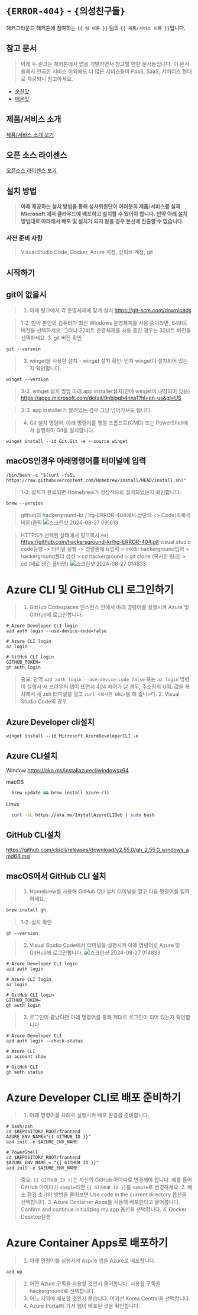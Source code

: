 # `{ERROR-404}` - `{의성친구들}`

해커그라운드 해커톤에 참여하는 `{{ 팀 이름 }}` 팀의 `{{ 제품/서비스 이름 }}`입니다.

## 참고 문서

> 아래 두 링크는 해커톤에서 앱을 개발하면서 참고할 만한 문서들입니다. 이 문서들에서 언급한 서비스 이외에도 더 많은 서비스들이 PaaS, SaaS, 서버리스 형태로 제공되니 참고하세요.

- [순한맛](./REFERENCES_BASIC.md)
- [매운맛](./REFERENCES_ADVANCED.md)

## 제품/서비스 소개

<!-- 아래 링크는 지우지 마세요 -->
[제품/서비스 소개 보기](TOPIC.md)
<!-- 위 링크는 지우지 마세요 -->

## 오픈 소스 라이센스

<!-- 아래 링크는 지우지 마세요 -->
[오픈소스 라이센스 보기](./LICENSE)
<!-- 위 링크는 지우지 마세요 -->

## 설치 방법

> **아래 제공하는 설치 방법을 통해 심사위원단이 여러분의 제품/서비스를 실제 Microsoft 애저 클라우드에 배포하고 설치할 수 있어야 합니다. 만약 아래 설치 방법대로 따라해서 배포 및 설치가 되지 않을 경우 본선에 진출할 수 없습니다.**

### 사전 준비 사항

> Visual Studio Code, Docker, Azure 계정, 깃허브 계정, git

## 시작하기
git이 없을시
-----------
>1. 아래 링크에서 각 운영체제에 맞게 설치
https://git-scm.com/downloads

>1-2. 만약 본인의 컴퓨터가 최신 Windows 운영체제를 사용 중이라면, 64비트 버전을 선택하세요. 그러나 32비트 운영체제를 사용 중인 경우는 32비트 버전을 선택하세요.
>3. git 버전 확인
```
git --versoin
```
>3.  winget을 사용한 설치
      - winget 설치 확인: 먼저 winget이 설치되어 있는지 확인합니다.
 ```
 winget --version
 ```

>3-2. winget 설치 방법
아래 app installer설치(안에 winget이 내장되어 있음)
https://apps.microsoft.com/detail/9nblggh4nns1?hl=en-us&gl=US

>3-3. app installer가 깔려있는 경우 그냥 넘어가셔도 됩니다.

>4. Git 설치 명령어: 아래 명령어를 명령 프롬프트(CMD) 또는 PowerShell에서 실행하여 Git을 설치합니다.
```
winget install --id Git.Git -e --source winget
```

macOS인경우 아래명령어를 터미널에 입력
-------------------
```
/bin/bash -c "$(curl -fsSL https://raw.githubusercontent.com/Homebrew/install/HEAD/install.sh)"
```

>1-2. 설치가 완료되면 Homebrew가 정상적으로 설치되었는지 확인합니다.
```
brew --version
```



> github의 hackerground-kr / hg-ERROR-404에서 상단의 <> Code(초록색 버튼)클릭
![스크린샷 2024-08-27 091613](https://github.com/user-attachments/assets/de95d67d-0e0e-4d74-af16-de6e3b05d844)

>HTTPS가 선택된 상태에서 링크복사 ex) https://github.com/hackersground-kr/hg-ERROR-404.git
visual studio code실행 -> 터미널 실행 -> 명령줄에 ls입력 > mkdir hackerground입력 > hackerground폴더 생성 > cd hackerground > git clone (복사한 링크) > cd (새로 생긴 폴더명)
![스크린샷 2024-08-27 014833](https://github.com/user-attachments/assets/051bf22e-2afb-4ca2-b741-33cf99da6fe7)


Azure CLI 및 GitHub CLI 로그인하기
==================================
>1. GitHub Codespaces 인스턴스 안에서 아래 명령어를 실행시켜 Azure 및 GitHub에 로그인합니다.
```
# Azure Developer CLI login
azd auth login --use-device-code=false

# Azure CLI login
az login

# GitHub CLI login
GITHUB_TOKEN=
gh auth login
```
>중요: 만약 ```azd auth login --use-device-code false``` 또는 ```az login``` 명령어 실행시 새 브라우저 탭이 뜨면서 404 에러가 날 경우, 주소창의 URL 값을 복사해서 새 zsh 터미널을 열고 ```curl <복사한 URL>```을 해 줍니>다.
>2. Visual Studio Code의 경우

Azure Developer cli설치
----------------------
```
winget install --id Microsoft.AzureDeveloperCLI -e
```

Azure CLI설치
-------------
Window
  https://aka.ms/installazurecliwindowsx64
  
macOS
  ```bash
    brew update && brew install azure-cli
  ```
Linux
```bash
  curl -sL https://aka.ms/InstallAzureCLIDeb | sudo bash
```

GitHub CLI설치
-------------
https://github.com/cli/cli/releases/download/v2.55.0/gh_2.55.0_windows_amd64.msi

macOS에서 GitHub CLI 설치
-------------------------
>1. Homebrew를 사용해 GitHub CLI 설치
터미널을 열고 다음 명령어를 입력하세요.
```bash
brew install gh
```
>1-2. 설치 확인
```
gh --version
```

>2. Visual Studio Code에서 터미널을 실행시켜 아래 명령어로 Azure 및 GitHub에 로그인합니다.
![스크린샷 2024-08-27 014833](https://github.com/user-attachments/assets/bd9e283f-d167-4649-a2be-fe0f504c31a2)
```
# Azure Developer CLI login
azd auth login

# Azure CLI login
az login

# GitHub CLI login
GITHUB_TOKEN=
gh auth login
```

>3. 로그인이 끝났다면 아래 명령어를 통해 제대로 로그인이 되어 있는지 확인합니다.
```
# Azure Developer CLI
azd auth login --check-status

# Azure CLI
az account show

# GitHub CLI
gh auth status
```

Azure Developer CLI로 배포 준비하기
===================================
>1. 아래 명령어를 차례로 실행시켜 배포 환경을 준비합니다.
```
# bash/zsh
cd $REPOSITORY_ROOT/frontend
AZURE_ENV_NAME="{{ GITHUB_ID }}"
azd init -e $AZURE_ENV_NAME

# PowerShell
cd $REPOSITORY_ROOT/frontend
$AZURE_ENV_NAME = "{{ GITHUB_ID }}"
azd init -e $AZURE_ENV_NAME
```

>중요: ```{{ GITHUB_ID }}```는 자신의 GitHub 아이디로 변경해야 합니다. 예를 들어 GitHub 아이디가 ```sample```라면 ```{{ GITHUB_ID }}```를 ```sample```로 변경하세요.
>2. 배포 환경 초기화 방법을 물어보면 Use code in the current directory 옵션을 선택합니다.
>3. Azure Container Apps를 사용해 배포한다고 물어봅니다. Confirm and continue initializing my app 옵션을 선택합니다.
>4. Docker Desktop실행

Azure Container Apps로 배포하기
===============================
>1. 아래 명령어를 실행시켜 Aspire 앱을 Azure로 배포합니다.
```
azd up
```
>2. 어떤 Azure 구독을 사용할 것인지 물어봅니다. 사용할 구독을 hackerground로 선택합니다.
>3. 어느 지역에 배포할 것인지 묻습니다. 여기선 Korea Central을 선택합니다.
>4. Azure Portal에 가서 웹이 배포된 것을 확인합니다.






